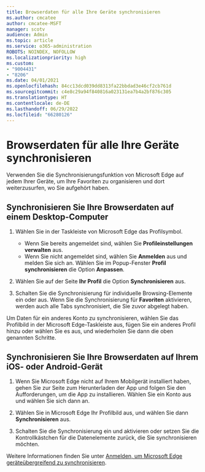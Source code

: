 ```yaml
---
title: Browserdaten für alle Ihre Geräte synchronisieren
ms.author: cmcatee
author: cmcatee-MSFT
manager: scotv
audience: Admin
ms.topic: article
ms.service: o365-administration
ROBOTS: NOINDEX, NOFOLLOW
ms.localizationpriority: high
ms.custom:
- "9004431"
- "8206"
ms.date: 04/01/2021
ms.openlocfilehash: 84cc13dcd039dd8313fa22bbdad3e46cf2cb761d
ms.sourcegitcommit: c4e8c29a94f840816a023131ea7b4a2bf876c305
ms.translationtype: HT
ms.contentlocale: de-DE
ms.lasthandoff: 06/29/2022
ms.locfileid: "66280126"
---
```

# <a name="sync-your-browsing-data-across-your-devices"></a>Browserdaten für alle Ihre Geräte synchronisieren

Verwenden Sie die Synchronisierungsfunktion von Microsoft Edge auf jedem Ihrer Geräte, um Ihre Favoriten zu organisieren und dort weiterzusurfen, wo Sie aufgehört haben.

## <a name="sync-your-browsing-data-on-a-desktop-computer"></a>Synchronisieren Sie Ihre Browserdaten auf einem Desktop-Computer

1. Wählen Sie in der Taskleiste von Microsoft Edge das Profilsymbol.
    
    - Wenn Sie bereits angemeldet sind, wählen Sie **Profileinstellungen verwalten** aus.
    - Wenn Sie nicht angemeldet sind, wählen Sie **Anmelden** aus und melden Sie sich an. Wählen Sie im Popup-Fenster **Profil synchronisieren** die Option **Anpassen**.

1. Wählen Sie auf der Seite **Ihr Profil** die Option **Synchronisieren** aus.

1. Schalten Sie die Synchronisierung für individuelle Browsing-Elemente ein oder aus. Wenn Sie die Synchronisierung für **Favoriten** aktivieren, werden auch alle Tabs synchronisiert, die Sie zuvor abgelegt haben.

Um Daten für ein anderes Konto zu synchronisieren, wählen Sie das Profilbild in der Microsoft Edge-Taskleiste aus, fügen Sie ein anderes Profil hinzu oder wählen Sie es aus, und wiederholen Sie dann die oben genannten Schritte.

## <a name="sync-your-browsing-data-on-your-ios-or-android-device"></a>Synchronisieren Sie Ihre Browserdaten auf Ihrem iOS- oder Android-Gerät

1. Wenn Sie Microsoft Edge nicht auf Ihrem Mobilgerät installiert haben, gehen Sie zur Seite zum Herunterladen der App und folgen Sie den Aufforderungen, um die App zu installieren. Wählen Sie ein Konto aus und wählen Sie sich dann an.

1. Wählen Sie in Microsoft Edge Ihr Profilbild aus, und wählen Sie dann **Synchronisieren** aus.

1. Schalten Sie die Synchronisierung ein und aktivieren oder setzen Sie die Kontrollkästchen für die Datenelemente zurück, die Sie synchronisieren möchten.

Weitere Informationen finden Sie unter [Anmelden, um Microsoft Edge geräteübergreifend zu synchronisieren](https://go.microsoft.com/fwlink/?linkid=2145501).

